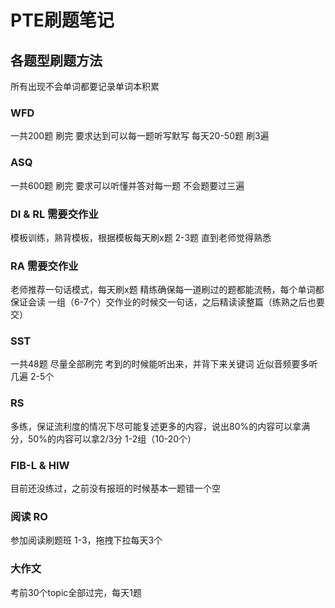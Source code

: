# PTE刷题笔记

## 各题型刷题方法

所有出现不会单词都要记录单词本积累

### WFD

一共200题 刷完 要求达到可以每一题听写默写 每天20-50题 刷3遍

### ASQ

一共600题 刷完 要求可以听懂并答对每一题 不会题要过三遍

### DI & RL 需要交作业

模板训练，熟背模板，根据模板每天刷x题 2-3题 直到老师觉得熟悉

### RA 需要交作业

老师推荐一句话模式，每天刷x题 精练确保每一道刷过的题都能流畅，每个单词都保证会读 一组（6-7个）交作业的时候交一句话，之后精读读整篇（练熟之后也要交）

### SST 

一共48题 尽量全部刷完 考到的时候能听出来，并背下来关键词 近似音频要多听几遍 2-5个

### RS

多练，保证流利度的情况下尽可能复述更多的内容，说出80%的内容可以拿满分，50%的内容可以拿2/3分 1-2组（10-20个）

### FIB-L & HIW

目前还没练过，之前没有报班的时候基本一题错一个空

### 阅读 RO

参加阅读刷题班 1-3，拖拽下拉每天3个

### 大作文

考前30个topic全部过完，每天1题
